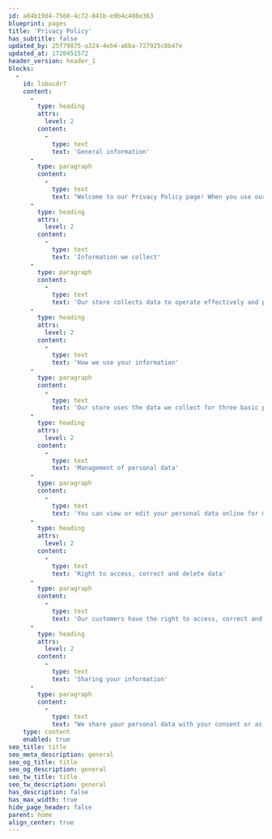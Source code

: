 ```yaml
---
id: a84b19d4-7560-4c72-841b-e9b4c408e363
blueprint: pages
title: 'Privacy Policy'
has_subtitle: false
updated_by: 25f79875-a324-4eb4-a6ba-727925c8b47e
updated_at: 1720451572
header_version: header_1
blocks:
  -
    id: lsbucdr7
    content:
      -
        type: heading
        attrs:
          level: 2
        content:
          -
            type: text
            text: 'General information'
      -
        type: paragraph
        content:
          -
            type: text
            text: "Welcome to our Privacy Policy page! When you use our store services, you trust us with your information. This Privacy Policy is meant to help you understand what data we collect. why we collect it. and what we do with it. When you share information with us, we can make our services even better for you. For instance, we can show you more relevant search results and ads, help you connect with people or to make sharing with others quicker and easier, As you use our services. we want you to be clear how we're using information and the ways in which you can protect your privacy. This is important; we hope you will take time to read it carefully. Remember, you can find controls to manage your information and protect your privacy and security. We've tried to keep it as simple as possible."
      -
        type: heading
        attrs:
          level: 2
        content:
          -
            type: text
            text: 'Information we collect'
      -
        type: paragraph
        content:
          -
            type: text
            text: 'Our store collects data to operate effectively and provide you the best experiences with our services. You provide some of this data directly, such as when you create a personal account. We get some of it by recording how you interact with our services by, for example, using technologies like cookies, and receiving error reports or usage data from software running on your device. We also obtain data from third parties (including other companies). For example, we supplement the data we collect by purchasing demographic data from other companies. We also use services from other companies to help us determine a location based on your IP address in order to customize certain services to your location. TI data we collect depends on the services and features you use.'
      -
        type: heading
        attrs:
          level: 2
        content:
          -
            type: text
            text: 'How we use your information'
      -
        type: paragraph
        content:
          -
            type: text
            text: 'Our store uses the data we collect for three basic purposes: to operate our business and provide (including improving and personalizing) the services we offer, to send communications, including promotional communications, and to display advertising. In carrying out these purposes, we combine data we collect through the various store services you use to give you a more seamless, consistent and personalized experience. However, to enhance privacy, we have built in technological and procedural safeguards designed to prevent certain data combinations. For example, we store data we collect from you when you are unauthenticated (not signed in) separately from any account information that directly identifies you, such as your name, email address or phone number.'
      -
        type: heading
        attrs:
          level: 2
        content:
          -
            type: text
            text: 'Management of personal data'
      -
        type: paragraph
        content:
          -
            type: text
            text: 'You can view or edit your personal data online for many of our services. You can also make choices about our collection and use of your data. How you can access or control your personal data will depand on which services you use. You can choose whether you wish to receive promotional communications from our store by email, SMS, physical mail, and telephone. If you receive promotional email or SMS messages from us and would like to opt out, you can do so by following the directions in that message. You can also make choices about the receipt of promotional email, telephone calls, and postal mail by visiting and signing into Company Promotional Communications Manager, which allows you to update contact information, manage contact preferences, opt out of email subscriptions, and choose whether to share your contact information with our partners. These choices do not apply to mandatory service communications that are part of certain store services.'
      -
        type: heading
        attrs:
          level: 2
        content:
          -
            type: text
            text: 'Right to access, correct and delete data'
      -
        type: paragraph
        content:
          -
            type: text
            text: 'Our customers have the right to access, correct and delete personal data relating to them, and to object to the processing of such data, by addressing a written request, at any time. The Company makes every effort to put in place suitable precautions to safeguard the security and to privacy of personal data, and to prevent it from being altered, corrupted. destroyed or accessed by unauthorized third parties. However, the Company does not control each and every risk related to the use of the internet, and therefore warns the Site users of the potential risks involved in the functioning and use of the Internet. The Site may include links to other web sites or other internet sources. As the Company cannot control these web sites and external sources, the Company cannot be held responsible for the provision or display of these web sites and external sources. and may not be held liable for the content, advertising, products, services or any other material available on or from these web sites or external sources.'
      -
        type: heading
        attrs:
          level: 2
        content:
          -
            type: text
            text: 'Sharing your information'
      -
        type: paragraph
        content:
          -
            type: text
            text: "We share your personal data with your consent or as necessary to complete any transaction or provide any service you have requested or authorized. For example, we share your content with third parties when you tell us to do so. When you provide payment data to make a purchase, we will share payment data with banks and other entities that process payment transactions or provide other financial services, and for fraud prevention and credit risk reduction. in addition, we share personal data among our controlled affiliates and subsidiaries. We also share personal data with vendors or agents working on our behalf for the purposes described in this statement. For example, companies we've hired to provide customer service support or assist in protecting and securing our systems and services may need access to personal data in order to provide those functions. In such cases, these companies must abide by our data privacy and security requirements and are not allowed to use personal data they receive from us for any other purpose. We may also disclose personal data 85 part of a corporate transaction such as a merger or sale of assets. or basictheme400@gmall.com"
    type: content
    enabled: true
seo_title: title
seo_meta_description: general
seo_og_title: title
seo_og_description: general
seo_tw_title: title
seo_tw_description: general
has_description: false
has_max_width: true
hide_page_header: false
parent: home
align_center: true
---
```


